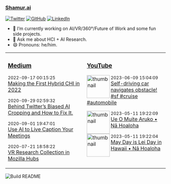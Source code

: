 ### [Shamur.ai](https://shamur.ai)
<a href="https://twitter.com/ayman"><img src="https://img.shields.io/twitter/follow/ayman?label=Twitter&style=social" alt="Twitter"></a>
<a href="https://github.com/ayman"><img src="https://img.shields.io/github/followers/ayman.svg?label=GitHub&style=social" alt="GitHub"></a>
<a href="https://www.linkedin.com/in/aymans"><img src="https://img.shields.io/badge/LinkedIn--_.svg?style=social&logo=linkedin" alt="LinkedIn"></a>

- 🔭 I’m currently working on AI/VR/360°/Future of Work and some fun side projects.
- 💬 Ask me about HCI + AI Research.
- 😄 Pronouns: he/him.


<table>
<tr>
<td valign="top" width="33%">

### [Medium](https://medium.com/@ayman)
<!-- medium starts -->
<p><sub>2022-09-17 00:15:25</sub> <br /> <a href='https://medium.com/sigchi/making-the-first-hybrid-chi-in-2022-11636b43be0a?source=rss-fee698eab874------2'>Making the First Hybrid CHI in 2022</a> </p>
<p><sub>2020-09-29 02:59:32</sub> <br /> <a href='https://medium.com/swlh/behind-twitters-biased-ai-cropping-and-how-to-fix-it-c0bff96c8d3e?source=rss-fee698eab874------2'>Behind Twitter’s Biased AI Cropping and How to Fix It.</a> </p>
<p><sub>2020-09-01 19:47:01</sub> <br /> <a href='https://medium.com/swlh/use-ai-to-live-caption-your-meetings-14e4a2d2da3a?source=rss-fee698eab874------2'>Use AI to Live Caption Your Meetings</a> </p>
<p><sub>2020-07-21 18:58:22</sub> <br /> <a href='https://ayman.medium.com/vr-research-in-mozilla-hubs-63fd3002eedf?source=rss-fee698eab874------2'>VR Research Collection in Mozilla Hubs</a> </p>
<!-- medium ends -->

</td>
<td valign="top" width="34%">

### [YouTube](https://www.youtube.com/channel/UCLwPj90ORTlgIo4Qrnt5N1w?view_as=subscriber)
<!-- youtube starts -->
<div style='clear: both;'> <p><img alt='thumbnail' src='https://i1.ytimg.com/vi/p3jGaalyBkg/hqdefault.jpg'  width='72' align='left' /> <sub>2023-06-09 15:04:09</sub><br /> <a href='https://www.youtube.com/watch?v=p3jGaalyBkg'>Self-driving car navigates obstacle! #sf #cruise #automobile</a></p></div>
<div style='clear: both;'> <p><img alt='thumbnail' src='https://i3.ytimg.com/vi/F7S_VZNA38s/hqdefault.jpg'  width='72' align='left' /> <sub>2023-05-11 19:22:09</sub><br /> <a href='https://www.youtube.com/watch?v=F7S_VZNA38s'>Ue O Muite Aruko • Nā Hoaloha</a></p></div>
<div style='clear: both;'> <p><img alt='thumbnail' src='https://i1.ytimg.com/vi/0ywirFCZDjk/hqdefault.jpg'  width='72' align='left' /> <sub>2023-05-11 19:22:04</sub><br /> <a href='https://www.youtube.com/watch?v=0ywirFCZDjk'>May Day is Lei Day in Hawaii • Nā Hoaloha</a></p></div>
<!-- youtube ends -->
<div style='clear: both;'></div>
</td>
</tr>
</table>

![Build README](https://github.com/ayman/ayman/workflows/Build%20README/badge.svg)

<!--
**ayman/ayman** is a ✨ _special_ ✨ repository because its `README.md` (this file) appears on your GitHub profile.

Here are some ideas to get you started:

- 🔭 I’m currently working on ...
- 🌱 I’m currently learning ...
- 👯 I’m looking to collaborate on ...
- 🤔 I’m looking for help with ...
- 💬 Ask me about ...
- 📫 How to reach me: ...
- 😄 Pronouns: ...
- ⚡ Fun fact: ...
-->
